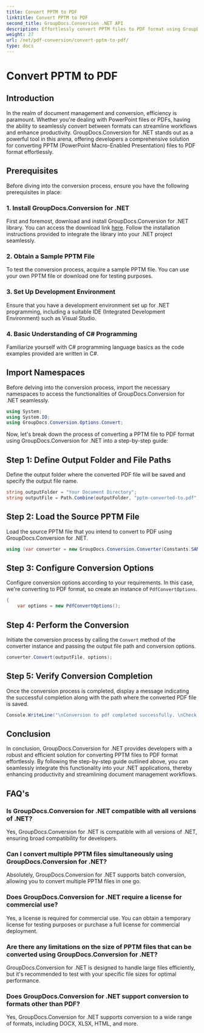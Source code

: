```yaml
---
title: Convert PPTM to PDF
linktitle: Convert PPTM to PDF
second_title: GroupDocs.Conversion .NET API
description: Effortlessly convert PPTM files to PDF format using GroupDocs.Conversion for .NET. Streamline document management workflows with ease.
weight: 27
url: /net/pdf-conversion/convert-pptm-to-pdf/
type: docs
---
```

# Convert PPTM to PDF

## Introduction
In the realm of document management and conversion, efficiency is paramount. Whether you're dealing with PowerPoint files or PDFs, having the ability to seamlessly convert between formats can streamline workflows and enhance productivity. GroupDocs.Conversion for .NET stands out as a powerful tool in this arena, offering developers a comprehensive solution for converting PPTM (PowerPoint Macro-Enabled Presentation) files to PDF format effortlessly.
## Prerequisites
Before diving into the conversion process, ensure you have the following prerequisites in place:
### 1. Install GroupDocs.Conversion for .NET
First and foremost, download and install GroupDocs.Conversion for .NET library. You can access the download link [here](https://releases.groupdocs.com/conversion/net/). Follow the installation instructions provided to integrate the library into your .NET project seamlessly.
### 2. Obtain a Sample PPTM File
To test the conversion process, acquire a sample PPTM file. You can use your own PPTM file or download one for testing purposes.
### 3. Set Up Development Environment
Ensure that you have a development environment set up for .NET programming, including a suitable IDE (Integrated Development Environment) such as Visual Studio.
### 4. Basic Understanding of C# Programming
Familiarize yourself with C# programming language basics as the code examples provided are written in C#.

## Import Namespaces
Before delving into the conversion process, import the necessary namespaces to access the functionalities of GroupDocs.Conversion for .NET seamlessly.
```csharp
using System;
using System.IO;
using GroupDocs.Conversion.Options.Convert;
```

Now, let's break down the process of converting a PPTM file to PDF format using GroupDocs.Conversion for .NET into a step-by-step guide:
## Step 1: Define Output Folder and File Paths
Define the output folder where the converted PDF file will be saved and specify the output file name.
```csharp
string outputFolder = "Your Document Directory";
string outputFile = Path.Combine(outputFolder, "pptm-converted-to.pdf");
```
## Step 2: Load the Source PPTM File
Load the source PPTM file that you intend to convert to PDF using GroupDocs.Conversion for .NET.
```csharp
using (var converter = new GroupDocs.Conversion.Converter(Constants.SAMPLE_PPTM))
```
## Step 3: Configure Conversion Options
Configure conversion options according to your requirements. In this case, we're converting to PDF format, so create an instance of `PdfConvertOptions`.
```csharp
{
    var options = new PdfConvertOptions();
```
## Step 4: Perform the Conversion
Initiate the conversion process by calling the `Convert` method of the converter instance and passing the output file path and conversion options.
```csharp
converter.Convert(outputFile, options);
```
## Step 5: Verify Conversion Completion
Once the conversion process is completed, display a message indicating the successful completion along with the path where the converted PDF file is saved.
```csharp
Console.WriteLine("\nConversion to pdf completed successfully. \nCheck output in {0}", outputFolder);
```

## Conclusion
In conclusion, GroupDocs.Conversion for .NET provides developers with a robust and efficient solution for converting PPTM files to PDF format effortlessly. By following the step-by-step guide outlined above, you can seamlessly integrate this functionality into your .NET applications, thereby enhancing productivity and streamlining document management workflows.
## FAQ's
### Is GroupDocs.Conversion for .NET compatible with all versions of .NET?
Yes, GroupDocs.Conversion for .NET is compatible with all versions of .NET, ensuring broad compatibility for developers.
### Can I convert multiple PPTM files simultaneously using GroupDocs.Conversion for .NET?
Absolutely, GroupDocs.Conversion for .NET supports batch conversion, allowing you to convert multiple PPTM files in one go.
### Does GroupDocs.Conversion for .NET require a license for commercial use?
Yes, a license is required for commercial use. You can obtain a temporary license for testing purposes or purchase a full license for commercial deployment.
### Are there any limitations on the size of PPTM files that can be converted using GroupDocs.Conversion for .NET?
GroupDocs.Conversion for .NET is designed to handle large files efficiently, but it's recommended to test with your specific file sizes for optimal performance.
### Does GroupDocs.Conversion for .NET support conversion to formats other than PDF?
Yes, GroupDocs.Conversion for .NET supports conversion to a wide range of formats, including DOCX, XLSX, HTML, and more.
